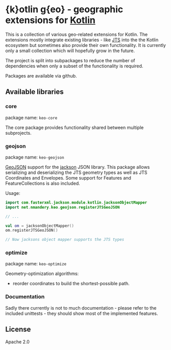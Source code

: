 # {k}otlin g{eo} - geographic extensions for [Kotlin](https://kotlinlang.org) 

This is a collection of various geo-related extensions for Kotlin. The extensions mostly
integrate existing libraries - like [JTS](https://projects.eclipse.org/projects/locationtech.jts) 
into the the Kotlin ecosystem but sometimes also provide their own functionality. It is currently only 
a small collection which will hopefully grow in the future.

The project is split into subpackages to reduce the number of dependencies when only a subset
of the functionality is required.

Packages are available via github.

## Available libraries

### core

package name: `keo-core`

The core package provides functionality shared between multiple subprojects. 

### geojson

package name: `keo-geojson`

[GeoJSON](https://geojson.org/) support for the [jackson](https://github.com/FasterXML/jackson) JSON library. 
This package allows serializing and deserializing the JTS geometry types as well as JTS Coordinates and Envelopes.
Some support for Features and FeatureCollections is also included.

Usage:

```kotlin
import com.fasterxml.jackson.module.kotlin.jacksonObjectMapper
import net.nmandery.keo.geojson.registerJTSGeoJSON

// ...

val om = jacksonObjectMapper()
om.registerJTSGeoJSON()

// Now jacksons object mapper supports the JTS types
```

### optimize

package name: `keo-optimize`

Geometry-optimization algorithms:

* reorder coordinates to build the shortest-possible path.

### Documentation

Sadly there currently is not to much documentation - please refer to
the included unittests - they should show most of the implemented features.


## License

Apache 2.0